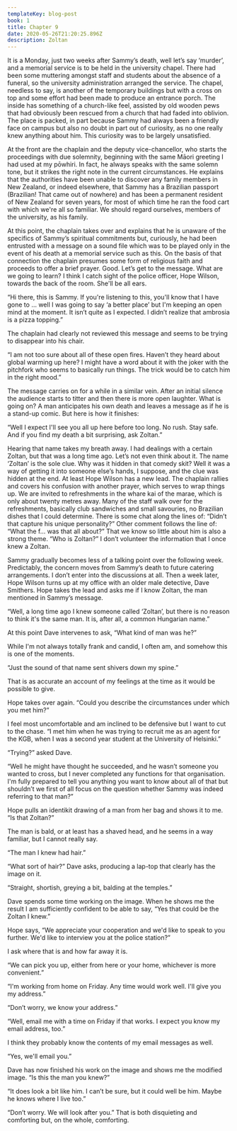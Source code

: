 ```yaml
---
templateKey: blog-post
book: 1
title: Chapter 9
date: 2020-05-26T21:20:25.896Z
description: Zoltan
---
```

It is a Monday, just two weeks after Sammy’s death, well let’s say ‘murder’, and a memorial service is to be held in the university chapel. There had been some muttering amongst staff and students about the absence of a funeral, so the university administration arranged the service. The chapel, needless to say, is another of the temporary buildings but with a cross on top and some effort had been made to produce an entrance porch. The inside has something of a church-like feel, assisted by old wooden pews that had obviously been rescued from a church that had faded into oblivion. The place is packed, in part because Sammy had always been a friendly face on campus but also no doubt in part out of curiosity, as no one really knew anything about him. This curiosity was to be largely unsatisfied.

At the front are the chaplain and the deputy vice-chancellor, who starts the proceedings with due solemnity, beginning with the same Māori greeting I had used at my pōwhiri. In fact, he always speaks with the same solemn tone, but it strikes the right note in the current circumstances. He explains that the authorities have been unable to discover any family members in New Zealand, or indeed elsewhere, that Sammy has a Brazilian passport (Brazilian! That came out of nowhere) and has been a permanent resident of New Zealand for seven years, for most of which time he ran the food cart with which we're all so familiar. We should regard ourselves, members of the university, as his family.

At this point, the chaplain takes over and explains that he is unaware of the specifics of Sammy’s spiritual commitments but, curiously, he had been entrusted with a message on a sound file which was to be played only in the event of his death at a memorial service such as this. On the basis of that connection the chaplain presumes some form of religious faith and proceeds to offer a brief prayer. Good. Let’s get to the message. What are we going to learn? I think I catch sight of the police officer, Hope Wilson, towards the back of the room. She'll be all ears.

“Hi there, this is Sammy. If you're listening to this, you'll know that I have gone to … well I was going to say ‘a better place’ but I'm keeping an open mind at the moment. It isn’t quite as I expected. I didn’t realize that ambrosia is a pizza topping.”

The chaplain had clearly not reviewed this message and seems to be trying to disappear into his chair.

“I am not too sure about all of these open fires. Haven’t they heard about global warming up here? I might have a word about it with the joker with the pitchfork who seems to basically run things. The trick would be to catch him in the right mood.”

The message carries on for a while in a similar vein. After an initial silence the audience starts to titter and then there is more open laughter. What is going on? A man anticipates his own death and leaves a message as if he is a stand-up comic. But here is how it finishes:

“Well I expect I'll see you all up here before too long. No rush. Stay safe. And if you find my death a bit surprising, ask Zoltan.”

Hearing that name takes my breath away. I had dealings with a certain Zoltan, but that was a long time ago. Let’s not even think about it. The name ‘Zoltan’ is the sole clue. Why was it hidden in that comedy skit? Well it was a way of getting it into someone else’s hands, I suppose, and the clue was hidden at the end. At least Hope Wilson has a new lead. The chaplain rallies and covers his confusion with another prayer, which serves to wrap things up. We are invited to refreshments in the whare kai of the marae, which is only about twenty metres away. Many of the staff walk over for the refreshments, basically club sandwiches and small savouries, no Brazilian dishes that I could determine. There is some chat along the lines of: “Didn’t that capture his unique personality?” Other comment follows the line of: “What the f... was that all about?” That we know so little about him is also a strong theme. “Who is Zoltan?” I don’t volunteer the information that I once knew a Zoltan.

Sammy gradually becomes less of a talking point over the following week. Predictably, the concern moves from Sammy’s death to future catering arrangements. I don’t enter into the discussions at all. Then a week later, Hope Wilson turns up at my office with an older male detective, Dave Smithers. Hope takes the lead and asks me if I know Zoltan, the man mentioned in Sammy’s message.

“Well, a long time ago I knew someone called ‘Zoltan’, but there is no reason to think it's the same man. It is, after all, a common Hungarian name.”

At this point Dave intervenes to ask, “What kind of man was he?”

While I'm not always totally frank and candid, I often am, and somehow this is one of the moments.

“Just the sound of that name sent shivers down my spine.”

That is as accurate an account of my feelings at the time as it would be possible to give.

Hope takes over again. “Could you describe the circumstances under which you met him?”

I feel most uncomfortable and am inclined to be defensive but I want to cut to the chase. “I met him when he was trying to recruit me as an agent for the KGB, when I was a second year student at the University of Helsinki.”

“Trying?” asked Dave.

“Well he might have thought he succeeded, and he wasn’t someone you wanted to cross, but I never completed any functions for that organisation. I'm fully prepared to tell you anything you want to know about all of that but shouldn’t we first of all focus on the question whether Sammy was indeed referring to that man?”

Hope pulls an identikit drawing of a man from her bag and shows it to me. “Is that Zoltan?”

The man is bald, or at least has a shaved head, and he seems in a way familiar, but I cannot really say.

“The man I knew had hair.”

“What sort of hair?” Dave asks, producing a lap-top that clearly has the image on it.

“Straight, shortish, greying a bit, balding at the temples.”

Dave spends some time working on the image. When he shows me the result I am sufficiently confident to be able to say, “Yes that could be the Zoltan I knew.” 

Hope says, “We appreciate your cooperation and we'd like to speak to you further. We'd like to interview you at the police station?”

I ask where that is and how far away it is.

“We can pick you up, either from here or your home, whichever is more convenient.”

“I'm working from home on Friday. Any time would work well. I'll give you my address.”

“Don’t worry, we know your address.”

“Well, email me with a time on Friday if that works. I expect you know my email address, too.”

I think they probably know the contents of my email messages as well.

“Yes, we'll email you.”

Dave has now finished his work on the image and shows me the modified image. “Is this the man you knew?”

“It does look a bit like him. I can’t be sure, but it could well be him. Maybe he knows where I live too.”

“Don’t worry. We will look after you.” That is both disquieting and comforting but, on the whole, comforting.